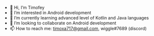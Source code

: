 - 👋 Hi, I’m Timofey
- 👀 I’m interested in Android development
- 🌱 I’m currently learning advanced level of Kotlin and Java languages
- 💞️ I’m looking to collaborate on Android development
- 📫 How to reach me: timoxa717@gmail.com, wiggle#7689 (discord)

<!---
wigglewie/wigglewie is a ✨ special ✨ repository because its `README.md` (this file) appears on your GitHub profile.
You can click the Preview link to take a look at your changes.
--->

